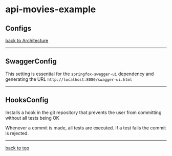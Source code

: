 # api-movies-example

## Configs

[back to Architecture](architecture.md)

---

## SwaggerConfig

This setting is essential for the `springfox-swagger-ui` dependency and generating the URL `http://localhost:8080/swagger-ui.html`

---

## HooksConfig

Installs a hook in the git repository that prevents the user from committing without all tests being OK

Whenever a commit is made, all tests are executed. If a test fails the commit is rejected.

---

[back to top](#api-movies-example)

